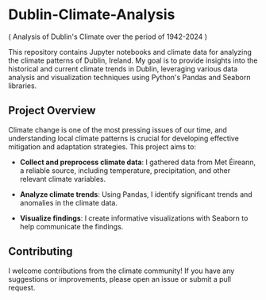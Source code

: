 # Dublin-Climate-Analysis

 ( Analysis of Dublin's Climate over the period of 1942-2024 )

 This repository contains Jupyter notebooks and climate data for analyzing the climate patterns of Dublin, Ireland. My goal is to provide insights into the historical and current climate trends in Dublin, leveraging various data analysis and visualization techniques using Python's Pandas and Seaborn libraries.

 ## Project Overview

 Climate change is one of the most pressing issues of our time, and understanding local climate patterns is crucial for developing effective mitigation and adaptation strategies. This project aims to:

 * **Collect and preprocess climate data**: I gathered data from Met Éireann, a reliable source, including temperature, precipitation, and other relevant climate variables.

 * **Analyze climate trends**: Using Pandas, I identify significant trends and anomalies in the climate data.

 * **Visualize findings**: I create informative visualizations with Seaborn to help communicate the findings.

## Contributing

I welcome contributions from the climate community! If you have any suggestions or improvements, please open an issue or submit a pull request.
